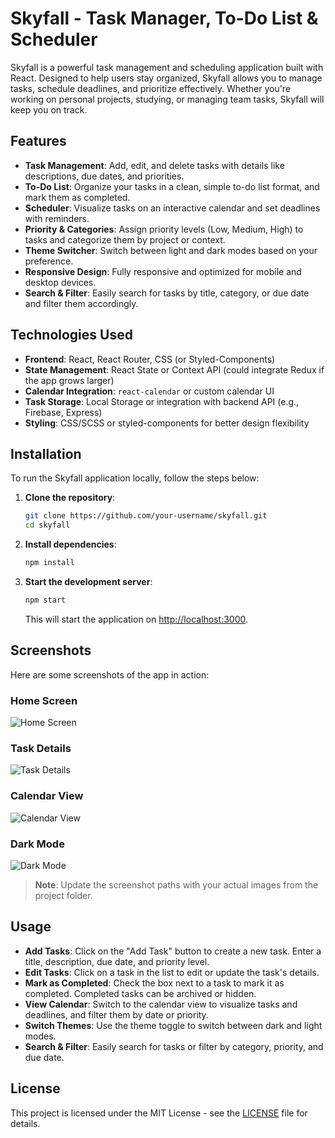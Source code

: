 # Skyfall - Task Manager, To-Do List & Scheduler

Skyfall is a powerful task management and scheduling application built with React. Designed to help users stay organized, Skyfall allows you to manage tasks, schedule deadlines, and prioritize effectively. Whether you're working on personal projects, studying, or managing team tasks, Skyfall will keep you on track.

## Features

- **Task Management**: Add, edit, and delete tasks with details like descriptions, due dates, and priorities.
- **To-Do List**: Organize your tasks in a clean, simple to-do list format, and mark them as completed.
- **Scheduler**: Visualize tasks on an interactive calendar and set deadlines with reminders.
- **Priority & Categories**: Assign priority levels (Low, Medium, High) to tasks and categorize them by project or context.
- **Theme Switcher**: Switch between light and dark modes based on your preference.
- **Responsive Design**: Fully responsive and optimized for mobile and desktop devices.
- **Search & Filter**: Easily search for tasks by title, category, or due date and filter them accordingly.

## Technologies Used

- **Frontend**: React, React Router, CSS (or Styled-Components)
- **State Management**: React State or Context API (could integrate Redux if the app grows larger)
- **Calendar Integration**: `react-calendar` or custom calendar UI
- **Task Storage**: Local Storage or integration with backend API (e.g., Firebase, Express)
- **Styling**: CSS/SCSS or styled-components for better design flexibility

## Installation

To run the Skyfall application locally, follow the steps below:

1. **Clone the repository**:

   ```bash
   git clone https://github.com/your-username/skyfall.git
   cd skyfall
   ```

2. **Install dependencies**:

   ```bash
   npm install
   ```

3. **Start the development server**:

   ```bash
   npm start
   ```

   This will start the application on [http://localhost:3000](http://localhost:3000).

## Screenshots

Here are some screenshots of the app in action:

### Home Screen

![Home Screen](./screenshots/home-screen.png)

### Task Details

![Task Details](./screenshots/task-details.png)

### Calendar View

![Calendar View](./screenshots/calendar-view.png)

### Dark Mode

![Dark Mode](./screenshots/dark-mode.png)

> **Note**: Update the screenshot paths with your actual images from the project folder.

## Usage

- **Add Tasks**: Click on the "Add Task" button to create a new task. Enter a title, description, due date, and priority level.
- **Edit Tasks**: Click on a task in the list to edit or update the task's details.
- **Mark as Completed**: Check the box next to a task to mark it as completed. Completed tasks can be archived or hidden.
- **View Calendar**: Switch to the calendar view to visualize tasks and deadlines, and filter them by date or priority.
- **Switch Themes**: Use the theme toggle to switch between dark and light modes.
- **Search & Filter**: Easily search for tasks or filter by category, priority, and due date.

## License

This project is licensed under the MIT License - see the [LICENSE](LICENSE) file for details.
